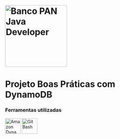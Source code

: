 # <img src="https://user-images.githubusercontent.com/78277885/235327726-d51a506a-4bf4-4794-b46f-01702aac0f6d.png" alt="Banco PAN Java Developer" width="200" height="200">

# Projeto Boas Práticas com DynamoDB


### Ferramentas utilizadas

<img src="https://www.educative.io/api/page/5089276808134656/image/download/6007742343938048" alt="Amazon DynamoDB" width="50" height="50">


 <img src="https://th.bing.com/th/id/OIP.5kjrKcjVI35bfepw-j9N5QAAAA?pid=ImgDet&rs=1" alt="Git Bash" width="50" height="50">

